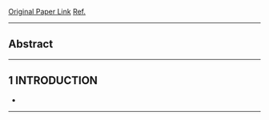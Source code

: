 [Original Paper Link](https://www.researchgate.net/publication/13853244_Long_Short-term_Memory)
[Ref.]()

---

## Abstract

---

## 1 INTRODUCTION

- 

---
